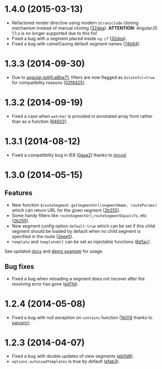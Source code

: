 # 1.4.0 (2015-03-13) 

- Refactored render directive using modern `$transclude` cloning mechanism instead of manual cloning ([32dea](https://github.com/artch/angular-route-segment/commit/904b72477e322a7ab647d8b6c96165c7d4332dea)).
  **ATTENTION:** AngularJS 1.1.x is no longer supported due to this fix!
- Fixed a bug with a segment placed inside `ng-if` ([32dea](https://github.com/artch/angular-route-segment/commit/904b72477e322a7ab647d8b6c96165c7d4332dea)).  
- Fixed a bug with camelCasing default segment names ([74b64](https://github.com/artch/angular-route-segment/commit/60bf2eca0ed554809c14f4556776a92eb2574b64)).

# 1.3.3 (2014-09-30)

- Due to [angular.js@fca6be71](https://github.com/angular/angular.js/commit/fca6be71), filters are now flagged as `$stateful=true` for compatibility reasons ([03f8425](https://github.com/artch/angular-route-segment/commit/03f8425)).

# 1.3.2 (2014-09-19)

- Fixed a case when `watcher` is provided in annotated array form rather than as a function ([84602](https://github.com/artch/angular-route-segment/commit/84602f83fbb20d336f0fdc3d34a22d7834a6489b)).

# 1.3.1 (2014-08-12)

- Fixed a compatibility bug in IE8 ([0aaa2](https://github.com/artch/angular-route-segment/commit/0aaa25be27a8d0b7e36f2e07a9a303b9b3f3c3f5)) thanks to [jincod](https://github.com/jincod).

# 1.3.0 (2014-05-15)

## Features

- New function `$routeSegment.getSegmentUrl(segmentName, routeParams)` which can return URL for the given segment ([2b255](https://github.com/artch/angular-route-segment/commit/2b255db63b7273be9f0c75b19c464620835db9b9)).
- Some handy filters like `routeSegmentUrl`,`routeSegmentEqualsTo`, etc ([2b255](https://github.com/artch/angular-route-segment/commit/2b255db63b7273be9f0c75b19c464620835db9b9)).
- New segment config option `default:true` which can be set if this child segment should be loaded by default when no child segment is specified in the route ([2eee0](https://github.com/artch/angular-route-segment/commit/2eee0a1dc7d6a6ff031d8451c06d4da5ae7e50fc)).
- `template` and `templateUrl` can be set as injectable functions ([8d1ac](https://github.com/artch/angular-route-segment/commit/8d1ac0d1ea1aee9243f90e32e4e4387a717049ac)).

See updated [docs](https://github.com/artch/angular-route-segment/blob/master/README.md) and [demo example](http://angular-route-segment.com/src/example/) for usage.

## Bug fixes

- Fixed a bug when reloading a segment does not recover after the resolving error has gone ([ed11d](https://github.com/artch/angular-route-segment/commit/ed11d58e495ea7c611a59373fd6b909de1be33e3)).


# 1.2.4 (2014-05-08)

- Fixed a bug with null exception on `contains` function ([1b014](https://github.com/artch/angular-route-segment/commit/1b014d3b5ea7740815c7e0b98467bdff556e6a5b) thanks to [paivaric](https://github.com/paivaric)).

# 1.2.3 (2014-04-07)

- Fixed a bug with double updates of view segments ([eb0d8](https://github.com/artch/angular-route-segment/commit/eb0d8a0c4aa01c2d8ab600aacef69e4a5479afd6)).
- `options.autoLoadTemplates` is true by default ([afab3](https://github.com/artch/angular-route-segment/commit/afab3ae7b827b7141ebcf0b8130311dc5aac0d7d)).
